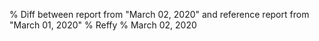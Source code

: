 % Diff between report from "March 02, 2020" and reference report from "March 01, 2020"
% Reffy
% March 02, 2020

